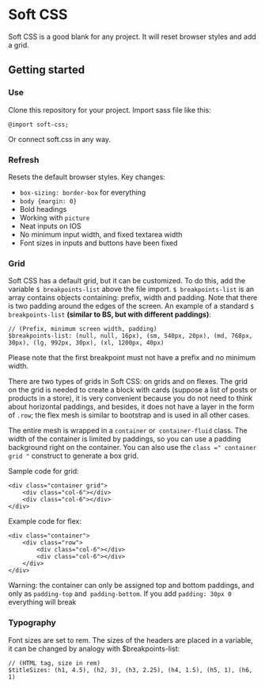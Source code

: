 # Soft CSS
Soft CSS is a good blank for any project. It will reset browser styles and add a grid.

## Getting started

### Use
Clone this repository for your project. Import sass file like this:
```
@import soft-css;
```
Or connect soft.css in any way.

### Refresh
Resets the default browser styles. Key changes:
- `box-sizing: border-box` for everything
- `body {margin: 0}`
- Bold headings
- Working with `picture`
- Neat inputs on IOS
- No minimum input width, and fixed textarea width
- Font sizes in inputs and buttons have been fixed

### Grid
Soft CSS has a default grid, but it can be customized. To do this, add the variable `$ breakpoints-list` above the file import. `$ breakpoints-list` is an array contains objects containing: prefix, width and padding. Note that there is two padding around the edges of the screen. An example of a standard `$ breakpoints-list` __(similar to BS, but with different paddings)__:
```
// (Prefix, minimum screen width, padding)
$breakpoints-list: (null, null, 16px), (sm, 540px, 20px), (md, 768px, 30px), (lg, 992px, 30px), (xl, 1200px, 40px)
```
Please note that the first breakpoint must not have a prefix and no minimum width.

There are two types of grids in Soft CSS: on grids and on flexes. The grid on the grid is needed to create a block with cards (suppose a list of posts or products in a store), it is very convenient because you do not need to think about horizontal paddings, and besides, it does not have a layer in the form of `.row`; the flex mesh is similar to bootstrap and is used in all other cases.

The entire mesh is wrapped in a `container` or` container-fluid` class. The width of the container is limited by paddings, so you can use a padding background right on the container. You can also use the `class =" container grid "` construct to generate a box grid.

Sample code for grid:
```
<div class="container grid">
    <div class="col-6"></div>
    <div class="col-6"></div>
</div>
```

Example code for flex:
```
<div class="container">
    <div class="row">
        <div class="col-6"></div>
        <div class="col-6"></div>
    </div>
</div>
```

Warning: the container can only be assigned top and bottom paddings, and only as `padding-top` and` padding-bottom`. If you add `padding: 30px 0` everything will break

### Typography
Font sizes are set to rem. The sizes of the headers are placed in a variable, it can be changed by analogy with $breakpoints-list:
```
// (HTML tag, size in rem)
$titleSizes: (h1, 4.5), (h2, 3), (h3, 2.25), (h4, 1.5), (h5, 1), (h6, 1)
```


